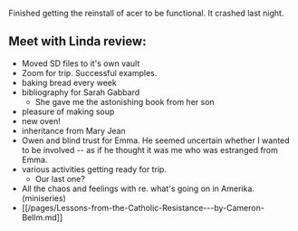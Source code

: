 
Finished getting the reinstall of acer to be functional. It crashed last night.

## Meet with Linda review:

- Moved SD files to it's own vault
- Zoom for trip. Successful examples.
- baking bread every week
- bibliography for Sarah Gabbard
    - She gave me the astonishing book from her son
- pleasure of making soup
- new oven!
- inheritance from Mary Jean
- Owen and blind trust for Emma. He seemed uncertain whether I wanted to be involved -- as if he thought it was me who was estranged from Emma.
- various activities getting ready for trip. 
    - Our last one?
- All the chaos and feelings with re. what's going on in Amerika. (miniseries)
- [[/pages/Lessons-from-the-Catholic-Resistance---by-Cameron-Bellm.md]]  





